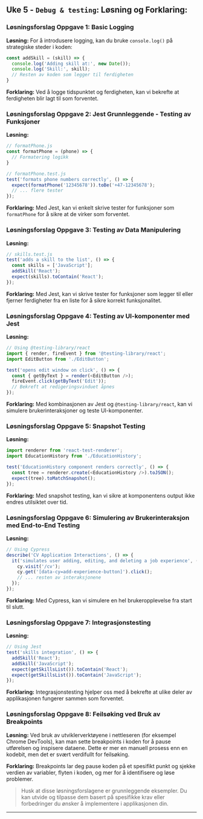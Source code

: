 ## Uke 5 - `Debug & testing`: Løsning og Forklaring:

### **Løsningsforslag Oppgave 1: Basic Logging**

**Løsning:** 
For å introdusere logging, kan du bruke `console.log()` på strategiske steder i koden:

```javascript
const addSkill = (skill) => {
  console.log('Adding skill at:', new Date());
  console.log('Skill:', skill);
  // Resten av koden som legger til ferdigheten
}
```

**Forklaring:** 
Ved å logge tidspunktet og ferdigheten, kan vi bekrefte at ferdigheten blir lagt til som forventet.

### **Løsningsforslag Oppgave 2: Jest Grunnleggende - Testing av Funksjoner**

**Løsning:** 

```javascript
// formatPhone.js
const formatPhone = (phone) => {
  // Formatering logikk
}

// formatPhone.test.js
test('formats phone numbers correctly', () => {
  expect(formatPhone('12345678')).toBe('+47-12345678');
  // ... flere tester
});
```

**Forklaring:** 
Med Jest, kan vi enkelt skrive tester for funksjoner som `formatPhone` for å sikre at de virker som forventet.

### **Løsningsforslag Oppgave 3: Testing av Data Manipulering**

**Løsning:** 

```javascript
// skills.test.js
test('adds a skill to the list', () => {
  const skills = ['JavaScript'];
  addSkill('React');
  expect(skills).toContain('React');
});
```

**Forklaring:** 
Med Jest, kan vi skrive tester for funksjoner som legger til eller fjerner ferdigheter fra en liste for å sikre korrekt funksjonalitet.

### **Løsningsforslag Oppgave 4: Testing av UI-komponenter med Jest**

**Løsning:** 

```javascript
// Using @testing-library/react
import { render, fireEvent } from '@testing-library/react';
import EditButton from './EditButton';

test('opens edit window on click', () => {
  const { getByText } = render(<EditButton />);
  fireEvent.click(getByText('Edit'));
  // Bekreft at redigeringsvinduet åpnes
});
```

**Forklaring:** 
Med kombinasjonen av Jest og `@testing-library/react`, kan vi simulere brukerinteraksjoner og teste UI-komponenter.

### **Løsningsforslag Oppgave 5: Snapshot Testing**

**Løsning:** 

```javascript
import renderer from 'react-test-renderer';
import EducationHistory from './EducationHistory';

test('EducationHistory component renders correctly', () => {
  const tree = renderer.create(<EducationHistory />).toJSON();
  expect(tree).toMatchSnapshot();
});
```

**Forklaring:** 
Med snapshot testing, kan vi sikre at komponentens output ikke endres utilsiktet over tid.

### **Løsningsforslag Oppgave 6: Simulering av Brukerinteraksjon med End-to-End Testing**

**Løsning:** 

```javascript
// Using Cypress
describe('CV Application Interactions', () => {
  it('simulates user adding, editing, and deleting a job experience', () => {
    cy.visit('/cv');
    cy.get('[data-cy=add-experience-button]').click();
    // ... resten av interaksjonene
  });
});
```

**Forklaring:** 
Med Cypress, kan vi simulere en hel brukeropplevelse fra start til slutt.

### **Løsningsforslag Oppgave 7: Integrasjonstesting**

**Løsning:** 

```javascript
// Using Jest
test('skills integration', () => {
  addSkill('React');
  addSkill('JavaScript');
  expect(getSkillsList()).toContain('React');
  expect(getSkillsList()).toContain('JavaScript');
});
```

**Forklaring:** 
Integrasjonstesting hjelper oss med å bekrefte at ulike deler av applikasjonen fungerer sammen som forventet.

### **Løsningsforslag Oppgave 8: Feilsøking ved Bruk av Breakpoints**

**Løsning:** 
Ved bruk av utviklerverktøyene i nettleseren (for eksempel Chrome DevTools), kan man sette breakpoints i koden for å pause utførelsen og inspisere dataene. Dette er mer en manuell prosess enn en kodebit, men det er svært verdifullt for feilsøking.

**Forklaring:** 
Breakpoints lar deg pause koden på et spesifikt punkt og sjekke verdien av variabler, flyten i koden, og mer for å identifisere og løse problemer.

> Husk at disse løsningsforslagene er grunnleggende eksempler. Du kan utvide og tilpasse dem basert på spesifikke krav eller forbedringer du ønsker å implementere i applikasjonen din.

---

